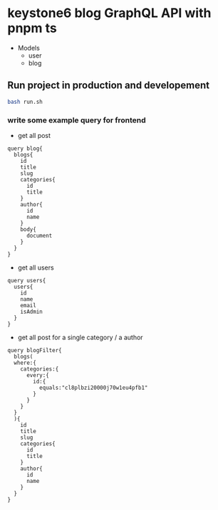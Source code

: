 # keystone6 blog GraphQL API with pnpm ts

- Models
    - user
    - blog

## Run project in production and developement
```bash
bash run.sh
```

### write some example query for frontend

- get all post

```
query blog{
  blogs{
    id
    title
    slug
    categories{
      id
      title
    }
    author{
      id
      name
    }
    body{
      document
    }
  }
}
```

- get all users

```
query users{
  users{
    id
    name
    email
    isAdmin
  }
}
```

- get all post for a single category / a author
```
query blogFilter{
  blogs(
  where:{
    categories:{
      every:{
        id:{
          equals:"cl8plbzi20000j70w1eu4pfb1"
        }
      }
    }
  }
  ){
    id
    title
    slug
    categories{
      id
      title
    }
    author{
      id
      name
    }
  }
}

```